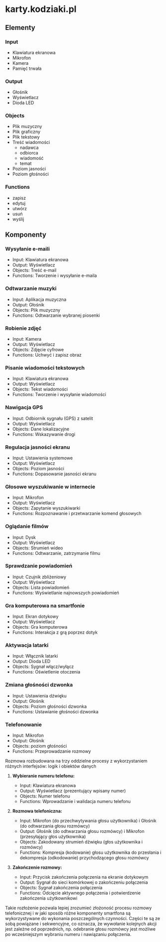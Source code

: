 # karty.kodziaki.pl

## Elementy

### Input
- Klawiatura ekranowa
- Mikrofon
- Kamera
- Pamięć trwała

### Output
- Głośnik
- Wyświetlacz
- Dioda LED


### Objects
- Plik muzyczny
- Plik graficzny
- Plik tekstowy
- Treść wiadomości
   - nadawca
   - odbiorca
   - wiadomość
   - temat
- Poziom jasności
- Poziom głośności

### Functions
- zapisz
- edytuj
- utwórz
- usuń
- wyślij
  

## Komponenty

### Wysyłanie e-maili
- Input: Klawiatura ekranowa
- Output: Wyświetlacz
- Objects: Treść e-mail
- Functions: Tworzenie i wysyłanie e-maila
   


### Odtwarzanie muzyki
- Input: Aplikacja muzyczna
- Output: Głośnik
- Objects: Plik muzyczny
- Functions: Odtwarzanie wybranej piosenki

### Robienie zdjęć
- Input: Kamera
- Output: Wyświetlacz
- Objects: Zdjęcie cyfrowe
- Functions: Uchwyć i zapisz obraz

### Pisanie wiadomości tekstowych
- Input: Klawiatura ekranowa
- Output: Wyświetlacz
- Objects: Tekst wiadomości
- Functions: Tworzenie i wysyłanie wiadomości

### Nawigacja GPS
- Input: Odbiornik sygnału (GPS) z satelit
- Output: Wyświetlacz
- Objects: Dane lokalizacyjne
- Functions: Wskazywanie drogi

### Regulacja jasności ekranu
- Input: Ustawienia systemowe
- Output: Wyświetlacz
- Objects: Poziom jasności
- Functions: Dopasowanie jasności ekranu

### Głosowe wyszukiwanie w internecie
- Input: Mikrofon
- Output: Wyświetlacz
- Objects: Zapytanie wyszukiwarki
- Functions: Rozpoznawanie i przetwarzanie komend głosowych

### Oglądanie filmów
- Input: Dysk
- Output: Wyświetlacz
- Objects: Strumień wideo
- Functions: Odtwarzanie, zatrzymanie filmu

### Sprawdzanie powiadomień
- Input: Czujnik zbliżeniowy
- Output: Wyświetlacz
- Objects: Lista powiadomień
- Functions: Wyświetlanie najnowszych powiadomień

### Gra komputerowa na smartfonie
- Input: Ekran dotykowy
- Output: Wyświetlacz
- Objects: Gra komputerowa
- Functions: Interakcja z grą poprzez dotyk


### Aktywacja latarki
- Input: Włącznik latarki
- Output: Dioda LED
- Objects: Sygnał włącz/wyłącz
- Functions: Oświetlenie otoczenia
   
### Zmiana głośności dzwonka
- Input: Ustawienia dźwięku
- Output: Głośnik
- Objects: Poziom głośności dzwonka
- Functions: Ustawianie głośności dzwonka      



### Telefonowanie

- Input: Mikrofon
- Output: Głośnik
- Objects: poziom głośności
- Functions: Przeprowadzanie rozmowy


Rozmowa rozbudowana na trzy oddzielne procesy z wykorzystaniem różnych interfejsów: logik i obiektów danych

1. **Wybieranie numeru telefonu:**
   - Input: Klawiatura ekranowa
   - Output: Wyświetlacz (prezentujący wpisany numer)
   - Objects: Numer telefonu
   - Functions: Wprowadzanie i walidacja numeru telefonu

2. **Rozmowa telefoniczna:**
   - Input: Mikrofon (do przechwytywania głosu użytkownika) i Głośnik (do odtwarzania głosu rozmówcy)
   - Output: Głośnik (do odtwarzania głosu rozmówcy) i Mikrofon (przesyłający głos użytkownika)
   - Objects: Zakodowany strumień dźwięku (głos użytkownika i rozmówcy)
   - Functions: Kompresja (kodowanie) głosu użytkownika do przesłania i dekompresja (odkodowanie) przychodzącego głosu rozmówcy

3. **Zakończenie rozmowy:**
   - Input: Przycisk zakończenia połączenia na ekranie dotykowym
   - Output: Sygnał do sieci komórkowej o zakończeniu połączenia
   - Objects: Sygnał zakończenia połączenia
   - Functions: Odcięcie aktywnego połączenia i potwierdzenie zakończenia użytkownikowi

Takie rozłożenie pozwala lepiej zrozumieć złożoność procesu rozmowy telefonicznej i w jaki sposób różne komponenty smartfona są wykorzystywane do wykonania poszczególnych czynności. Części te są ze sobą powiązane i sekwencyjne, co oznacza, że wywołanie kolejnych akcji jest zależne od poprzednich, np. odebranie głosu rozmówcy jest możliwe po wcześniejszym wybraniu numeru i nawiązaniu połączenia.
